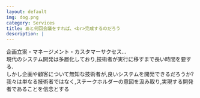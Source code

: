 ```yaml
---
layout: default
img: dog.png
category: Services
title: あと何回会議をすれば、<br>完成するのだろう
description: |
---
```


企画立案・マネージメント・カスタマーサクセス...  
 現代のシステム開発は多層化しており,技術者が実行に移すまで長い時間を要する.  
 しかし企画や顧客について無知な技術者が,良いシステムを開発できるだろうか?
我々は単なる技術者ではなく,ステークホルダーの意図を汲み取り,実現する開発者であることを信念とする
